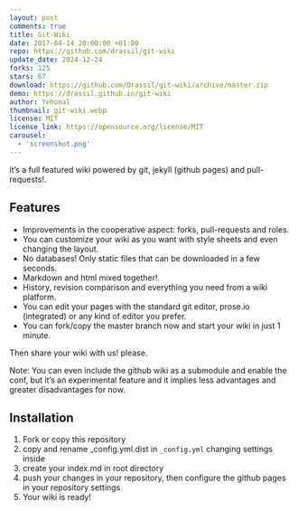 ```yaml
---
layout: post
comments: true
title: Git-Wiki
date: 2017-04-14 20:00:00 +01:00
repo: https://github.com/drassil/git-wiki
update_date: 2024-12-24
forks: 125
stars: 67
download: https://github.com/Drassil/git-wiki/archive/master.zip
demo: https://drassil.github.io/git-wiki
author: Yehonal
thumbnail: git-wiki.webp
license: MIT
license_link: https://opensource.org/license/MIT
carousel:
  - 'screenshot.png'
---
```


it’s a full featured wiki powered by git, jekyll (github pages) and pull-requests!.

## Features

* Improvements in the cooperative aspect: forks, pull-requests and roles.
* You can customize your wiki as you want with style sheets and even changing the layout.
* No databases! Only static files that can be downloaded in a few seconds.
* Markdown and html mixed together!.
* History, revision comparison and everything you need from a wiki platform.
* You can edit your pages with the standard git editor, prose.io (integrated) or any kind of editor you prefer.
* You can fork/copy the master branch now and start your wiki in just 1 minute.

Then share your wiki with us! please.

Note: You can even include the github wiki as a submodule and enable the conf, but it’s an experimental feature and it implies less advantages and greater disadvantages for now.

## Installation

1. Fork or copy this repository
2. copy and rename _config.yml.dist in `_config.yml` changing settings inside
3. create your index.md in root directory
4. push your changes in your repository, then configure the github pages in your repository settings
5. Your wiki is ready!
